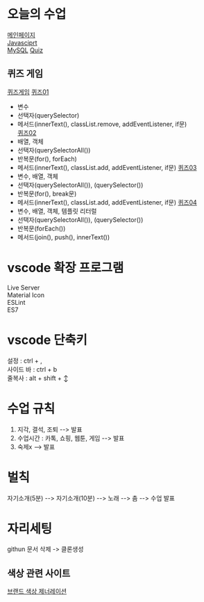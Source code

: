 # 오늘의 수업
[메인페이지](https://kingsong97.github.io/class2024/)   
[Javasciprt](https://kingsong97.github.io/class2024/Javascript/index.html)   
[MySQL](https://kingsong97.github.io/class2024/mysql/index.html)
[Quiz](https://kingsong97.github.io/class2024/quiz/index.html)   

## 퀴즈 게임
[퀴즈게임](https://kingsong97.github.io/class2024/quiz/index.html)
[퀴즈01](https://kingsong97.github.io/class2024/quiz/quiz01.html)
- 변수   
- 선택자(querySelector)   
- 메서드(innerText(), classList.remove, addEventListener, if문)   
[퀴즈02](https://kingsong97.github.io/class2024/quiz/quiz02.html)
- 배열, 객체   
- 선택자(querySelectorAll())   
- 반복문(for(), forEach)   
- 메서드(innerText(), classList.add, addEventListener, if문) 
[퀴즈03](https://kingsong97.github.io/class2024/quiz/quiz03.html)
- 변수, 배열, 객체
- 선택자(querySelectorAll()), (querySelector()) 
- 반복문(for(), break문)
- 메서드(innerText(), classList.add, addEventListener, if문)
[퀴즈04](https://kingsong97.github.io/class2024/quiz/quiz04.html)
- 변수, 배열, 객체, 템플릿 리터럴
- 선택자(querySelectorAll()), (querySelector()) 
- 반복문(forEach())
- 메서드(join(), push(), innerText())

# vscode 확장 프로그램

Live Server     
Material Icon   
ESLint  
ES7 


# vscode 단축키

설정 : ctrl + ,        
사이드 바 : ctrl + b      
줄복사 : alt + shift + ↕      


# 수업 규칙

1. 지각, 결석, 조퇴 --> 발표   
2. 수업시간 : 카톡, 쇼핑, 웹툰, 게임 --> 발표   
3. 숙제x --> 발표      


# 벌칙
자기소개(5분) --> 자기소개(10분) --> 노래 --> 춤 --> 수업 발표   

# 자리세팅
githun 문서 삭제 -> 클론생성

## 색상 관련 사이트
[브랜드 색상 제너레이션](https://huemint.com/brand-intersection/)